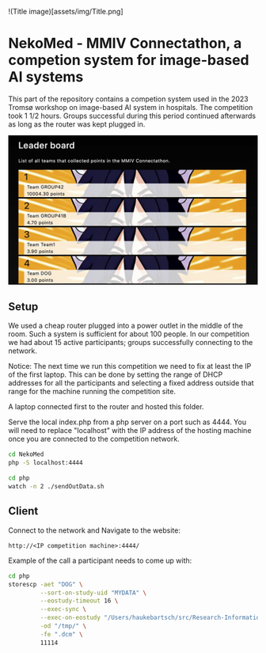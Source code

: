 !(Title image)[assets/img/Title.png]

# NekoMed - MMIV Connectathon, a competion system for image-based AI systems

This part of the repository contains a competion system used in the 2023 Tromsø workshop on image-based AI system in hospitals. The competition took 1 1/2 hours. Groups successful during this period continued afterwards as long as the router was kept plugged in.

![NekoMed competition leader board, Tromsø, September 2023](assets/img/competition_Tromso_2023.jpg)


## Setup

We used a cheap router plugged into a power outlet in the middle of the room. Such a system is sufficient for about 100 people. In our competition we had about 15 active participants; groups successfully connecting to the network. 

Notice: The next time we run this competition we need to fix at least the IP of the first laptop. This can be done by setting the range of DHCP addresses for all the participants and selecting a fixed address outside that range for the machine running the competition site.

A laptop connected first to the router and hosted this folder.

Serve the local index.php from a php server on a port such as 4444. You will need to replace "localhost" with the IP address of the hosting machine once you are connected to the competition network.

```bash
cd NekoMed
php -S localhost:4444
```

```bash
cd php
watch -n 2 ./sendOutData.sh
```

## Client

Connect to the network and Navigate to the website:

```
http://<IP competition machine>:4444/
```

Example of the call a participant needs to come up with:

```bash
cd php
storescp -aet "DOG" \
         --sort-on-study-uid "MYDATA" \
         --eostudy-timeout 16 \
         --exec-sync \
         --exec-on-eostudy "/Users/haukebartsch/src/Research-Information-System/documentation/NekoMed/php/process.py #r #a #c #p" \
         -od "/tmp/" \
         -fe ".dcm" \
         11114
```

